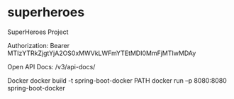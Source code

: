 # superheroes
SuperHeroes Project

Authorization: Bearer MTIzYTRkZjgtYjA2OS0xMWVkLWFmYTEtMDI0MmFjMTIwMDAy

Open API Docs: /v3/api-docs/

Docker
docker build -t spring-boot-docker PATH
docker run –p 8080:8080 spring-boot-docker
